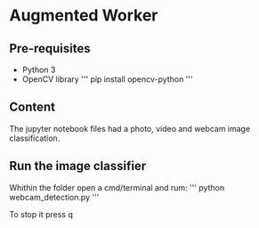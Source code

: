 # Augmented Worker
## Pre-requisites
- Python 3
- OpenCV library
'''
pip install opencv-python
'''

## Content
The jupyter notebook files had a photo, video and webcam image classification.

## Run the image classifier
Whithin the folder open a cmd/terminal and rum:
'''
python webcam_detection.py
'''

To stop it press q
